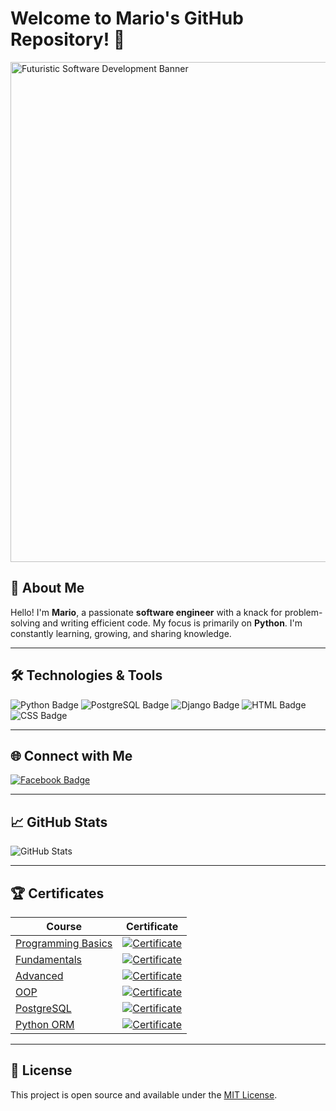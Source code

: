 # Welcome to Mario's GitHub Repository! 🚀

<img src="https://i.imgur.com/INigeRD.png" alt="Futuristic Software Development Banner" width="800"/>

## 👋 About Me 

Hello! I'm **Mario**, a passionate **software engineer** with a knack for problem-solving and writing efficient code. My focus is primarily on **Python**. I'm constantly learning, growing, and sharing knowledge.

---

## 🛠 Technologies & Tools

<p align="left">
  <img src="https://img.shields.io/badge/Python-3776AB?style=for-the-badge&logo=python&logoColor=white" alt="Python Badge"/>
  <img src="https://img.shields.io/badge/PostgreSQL-336791?style=for-the-badge&logo=postgresql&logoColor=white" alt="PostgreSQL Badge"/>
  <img src="https://img.shields.io/badge/Django-092E20?style=for-the-badge&logo=django&logoColor=white" alt="Django Badge"/>
  <img src="https://img.shields.io/badge/HTML-E34F26?style=for-the-badge&logo=html5&logoColor=white" alt="HTML Badge"/>
  <img src="https://img.shields.io/badge/CSS-1572B6?style=for-the-badge&logo=css3&logoColor=white" alt="CSS Badge"/>
</p>

---

## 🌐 Connect with Me

<p align="left">
  <a href="https://www.facebook.com/profile.php?id=100002633140775">
    <img src="https://img.shields.io/badge/Facebook-1877F2?style=for-the-badge&logo=facebook&logoColor=white" alt="Facebook Badge"/>
  </a>
</p>

---

## 📈 GitHub Stats

<p align="left">
  <img src="https://github-readme-stats.vercel.app/api?username=Mario8802&theme=transparent&show_icons=true&count_private=true" alt="GitHub Stats"/>
</p>

---

## 🏆 Certificates

| **Course**                                                                                                                | **Certificate**                                                   |
| ------------------------------------------------------------------------------------------------------------------------- | ---------------------------------------------------------- |
| [Programming Basics](https://softuni.bg/trainings/4162/programming-basics-with-python-july-2023)                          | [![Certificate](https://img.shields.io/badge/View-Certificate-FFD700?style=for-the-badge&logo=google-chrome&logoColor=white)](https://softuni.bg/certificates/details/182548/dd8a2d31) |
| [Fundamentals](https://softuni.bg/trainings/4222/programming-fundamentals-with-python-september-2023)                     | [![Certificate](https://img.shields.io/badge/View-Certificate-FFD700?style=for-the-badge&logo=google-chrome&logoColor=white)](https://softuni.bg/certificates/details/194594/fa095f11) |
| [Advanced](https://softuni.bg/trainings/4370/python-advanced-january-2024)                                                | [![Certificate](https://img.shields.io/badge/View-Certificate-FFD700?style=for-the-badge&logo=google-chrome&logoColor=white)](https://softuni.bg/certificates/details/203735/824e9431) |
| [OOP](https://softuni.bg/trainings/3964/python-oop-february-2023)                                                        | [![Certificate](https://img.shields.io/badge/View-Certificate-FFD700?style=for-the-badge&logo=google-chrome&logoColor=white)](https://softuni.bg/certificates/details/211544/0cc2562a) |
| [PostgreSQL](https://softuni.bg/trainings/4536/postgresql-may-2024)                                                      | [![Certificate](https://img.shields.io/badge/View-Certificate-FFD700?style=for-the-badge&logo=google-chrome&logoColor=white)](https://softuni.bg/certificates/details/216977/9f479593) |
| [Python ORM](https://softuni.bg/trainings/4547/python-orm-june-2024)                                                     | [![Certificate](https://img.shields.io/badge/View-Certificate-FFD700?style=for-the-badge&logo=google-chrome&logoColor=white)](https://softuni.bg/certificates/certificates/converttoimage/221368?code=303b0635) |

---

## 📜 License

This project is open source and available under the [MIT License](https://opensource.org/licenses/MIT).

